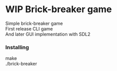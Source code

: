 # **WIP** Brick-breaker game
Simple brick-breaker game  
First release CLI game  
And later GUI implementation with SDL2  

### Installing

make  
./brick-breaker
